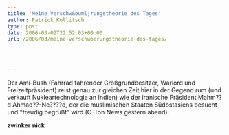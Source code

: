 ```yaml
---
title: 'Meine Verschw&ouml;rungstheorie des Tages'
author: Patrick Kollitsch
type: post
date: 2006-03-02T22:52:03+00:00
url: /2006/03/meine-verschwoerungstheorie-des-tages/




---
```

Der Ami-Bush (Fahrrad fahrender Gr&ouml;&szlig;grundbesitzer, Warlord und Freizeitpr&auml;sident) reist genau zur gleichen Zeit hier in der Gegend rum (und verkauft Nukleartechnologie an Indien) wie der iranische Pr&auml;sident Mahm??d Ahmad??-Ne????d, der die muslimischen Staaten S&uuml;dostasiens besucht und &#8220;freudig begr&uuml;&szlig;t&#8221; wird (O-Ton News gestern abend).

**zwinker** **nick**